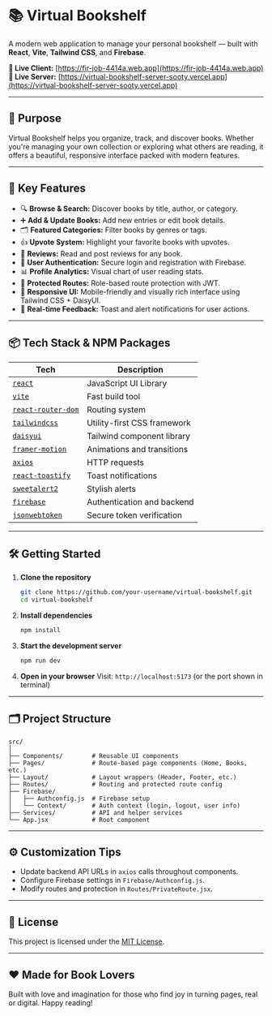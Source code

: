 # 📚 Virtual Bookshelf

A modern web application to manage your personal bookshelf — built with **React**, **Vite**, **Tailwind CSS**, and **Firebase**.

**🔗 Live Client:** [https://fir-job-4414a.web.app](https://fir-job-4414a.web.app)  
**🔗 Live Server:** [https://virtual-bookshelf-server-sooty.vercel.app](https://virtual-bookshelf-server-sooty.vercel.app)

---

## 🎯 Purpose

Virtual Bookshelf helps you organize, track, and discover books. Whether you're managing your own collection or exploring what others are reading, it offers a beautiful, responsive interface packed with modern features.

---

## 🚀 Key Features

- 🔍 **Browse & Search:** Discover books by title, author, or category.
- ➕ **Add & Update Books:** Add new entries or edit book details.
- 🗂️ **Featured Categories:** Filter books by genres or tags.
- 👍 **Upvote System:** Highlight your favorite books with upvotes.
- 📝 **Reviews:** Read and post reviews for any book.
- 👤 **User Authentication:** Secure login and registration with Firebase.
- 📊 **Profile Analytics:** Visual chart of user reading stats.
- 🔐 **Protected Routes:** Role-based route protection with JWT.
- 🎨 **Responsive UI:** Mobile-friendly and visually rich interface using Tailwind CSS + DaisyUI.
- 💬 **Real-time Feedback:** Toast and alert notifications for user actions.

---

## 📦 Tech Stack & NPM Packages

| Tech | Description |
|------|-------------|
| [`react`](https://react.dev/) | JavaScript UI Library |
| [`vite`](https://vitejs.dev/) | Fast build tool |
| [`react-router-dom`](https://reactrouter.com/) | Routing system |
| [`tailwindcss`](https://tailwindcss.com/) | Utility-first CSS framework |
| [`daisyui`](https://daisyui.com/) | Tailwind component library |
| [`framer-motion`](https://www.framer.com/motion/) | Animations and transitions |
| [`axios`](https://axios-http.com/) | HTTP requests |
| [`react-toastify`](https://fkhadra.github.io/react-toastify/) | Toast notifications |
| [`sweetalert2`](https://sweetalert2.github.io/) | Stylish alerts |
| [`firebase`](https://firebase.google.com/) | Authentication and backend |
| [`jsonwebtoken`](https://github.com/auth0/node-jsonwebtoken) | Secure token verification |

---

## 🛠️ Getting Started

1. **Clone the repository**
   ```bash
   git clone https://github.com/your-username/virtual-bookshelf.git
   cd virtual-bookshelf
   ```

2. **Install dependencies**
   ```bash
   npm install
   ```

3. **Start the development server**
   ```bash
   npm run dev
   ```

4. **Open in your browser**
   Visit: `http://localhost:5173` (or the port shown in terminal)

---

## 🗂️ Project Structure

```
src/
│
├── Components/        # Reusable UI components
├── Pages/             # Route-based page components (Home, Books, etc.)
├── Layout/            # Layout wrappers (Header, Footer, etc.)
├── Routes/            # Routing and protected route config
├── Firebase/
│   ├── Authconfig.js  # Firebase setup
│   └── Context/       # Auth context (login, logout, user info)
├── Services/          # API and helper services
└── App.jsx            # Root component
```

---

## ⚙️ Customization Tips

- Update backend API URLs in `axios` calls throughout components.
- Configure Firebase settings in `Firebase/Authconfig.js`.
- Modify routes and protection in `Routes/PrivateRoute.jsx`.

---

## 📄 License

This project is licensed under the [MIT License](LICENSE).

---

## ❤️ Made for Book Lovers

Built with love and imagination for those who find joy in turning pages, real or digital. Happy reading!
